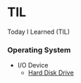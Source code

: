 # TIL
Today I Learned (TIL)

### Operating System

* I/O Device
    * [Hard Disk Drive](https://github.com/hyejeong0807/TIL/os/disk/hard_disk_drive.md)